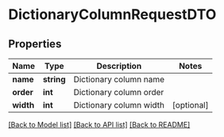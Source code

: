 # DictionaryColumnRequestDTO

## Properties
Name | Type | Description | Notes
------------ | ------------- | ------------- | -------------
**name** | **string** | Dictionary column name | 
**order** | **int** | Dictionary column order | 
**width** | **int** | Dictionary column width | [optional] 

[[Back to Model list]](../../README.md#documentation-for-models) [[Back to API list]](../../README.md#documentation-for-api-endpoints) [[Back to README]](../../README.md)

